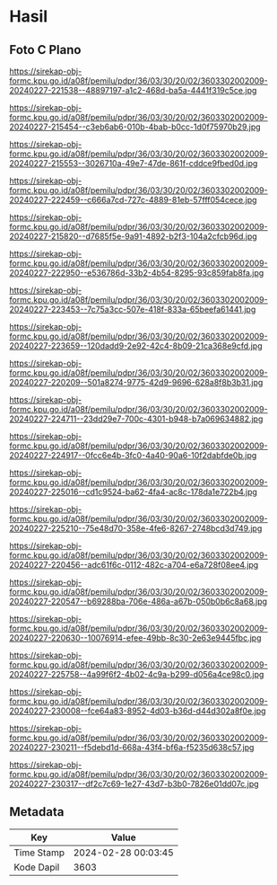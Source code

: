 # Hasil

## Foto C Plano

https://sirekap-obj-formc.kpu.go.id/a08f/pemilu/pdpr/36/03/30/20/02/3603302002009-20240227-221538--48897197-a1c2-468d-ba5a-4441f319c5ce.jpg

https://sirekap-obj-formc.kpu.go.id/a08f/pemilu/pdpr/36/03/30/20/02/3603302002009-20240227-215454--c3eb6ab6-010b-4bab-b0cc-1d0f75970b29.jpg

https://sirekap-obj-formc.kpu.go.id/a08f/pemilu/pdpr/36/03/30/20/02/3603302002009-20240227-215553--3026710a-49e7-47de-861f-cddce9fbed0d.jpg

https://sirekap-obj-formc.kpu.go.id/a08f/pemilu/pdpr/36/03/30/20/02/3603302002009-20240227-222459--c666a7cd-727c-4889-81eb-57fff054cece.jpg

https://sirekap-obj-formc.kpu.go.id/a08f/pemilu/pdpr/36/03/30/20/02/3603302002009-20240227-215820--d7685f5e-9a91-4892-b2f3-104a2cfcb96d.jpg

https://sirekap-obj-formc.kpu.go.id/a08f/pemilu/pdpr/36/03/30/20/02/3603302002009-20240227-222950--e536786d-33b2-4b54-8295-93c859fab8fa.jpg

https://sirekap-obj-formc.kpu.go.id/a08f/pemilu/pdpr/36/03/30/20/02/3603302002009-20240227-223453--7c75a3cc-507e-418f-833a-65beefa61441.jpg

https://sirekap-obj-formc.kpu.go.id/a08f/pemilu/pdpr/36/03/30/20/02/3603302002009-20240227-223659--120dadd9-2e92-42c4-8b09-21ca368e9cfd.jpg

https://sirekap-obj-formc.kpu.go.id/a08f/pemilu/pdpr/36/03/30/20/02/3603302002009-20240227-220209--501a8274-9775-42d9-9696-628a8f8b3b31.jpg

https://sirekap-obj-formc.kpu.go.id/a08f/pemilu/pdpr/36/03/30/20/02/3603302002009-20240227-224711--23dd29e7-700c-4301-b948-b7a069634882.jpg

https://sirekap-obj-formc.kpu.go.id/a08f/pemilu/pdpr/36/03/30/20/02/3603302002009-20240227-224917--0fcc6e4b-3fc0-4a40-90a6-10f2dabfde0b.jpg

https://sirekap-obj-formc.kpu.go.id/a08f/pemilu/pdpr/36/03/30/20/02/3603302002009-20240227-225016--cd1c9524-ba62-4fa4-ac8c-178da1e722b4.jpg

https://sirekap-obj-formc.kpu.go.id/a08f/pemilu/pdpr/36/03/30/20/02/3603302002009-20240227-225210--75e48d70-358e-4fe6-8267-2748bcd3d749.jpg

https://sirekap-obj-formc.kpu.go.id/a08f/pemilu/pdpr/36/03/30/20/02/3603302002009-20240227-220456--adc61f6c-0112-482c-a704-e6a728f08ee4.jpg

https://sirekap-obj-formc.kpu.go.id/a08f/pemilu/pdpr/36/03/30/20/02/3603302002009-20240227-220547--b69288ba-706e-486a-a67b-050b0b6c8a68.jpg

https://sirekap-obj-formc.kpu.go.id/a08f/pemilu/pdpr/36/03/30/20/02/3603302002009-20240227-220630--10076914-efee-49bb-8c30-2e63e9445fbc.jpg

https://sirekap-obj-formc.kpu.go.id/a08f/pemilu/pdpr/36/03/30/20/02/3603302002009-20240227-225758--4a99f6f2-4b02-4c9a-b299-d056a4ce98c0.jpg

https://sirekap-obj-formc.kpu.go.id/a08f/pemilu/pdpr/36/03/30/20/02/3603302002009-20240227-230008--fce64a83-8952-4d03-b36d-d44d302a8f0e.jpg

https://sirekap-obj-formc.kpu.go.id/a08f/pemilu/pdpr/36/03/30/20/02/3603302002009-20240227-230211--f5debd1d-668a-43f4-bf6a-f5235d638c57.jpg

https://sirekap-obj-formc.kpu.go.id/a08f/pemilu/pdpr/36/03/30/20/02/3603302002009-20240227-230317--df2c7c69-1e27-43d7-b3b0-7826e01dd07c.jpg


## Metadata

| Key        | Value               |
| ---------- | ------------------- |
| Time Stamp | 2024-02-28 00:03:45 |
| Kode Dapil | 3603                |




